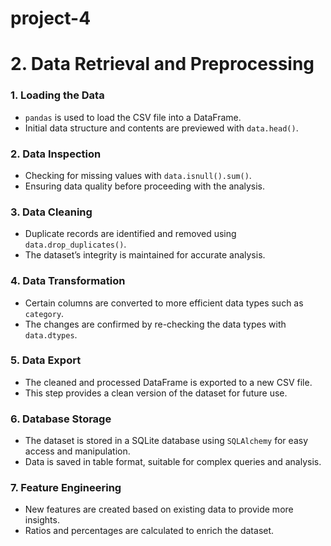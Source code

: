 # project-4

# 2. Data Retrieval and Preprocessing

### 1. Loading the Data
- `pandas` is used to load the CSV file into a DataFrame.
- Initial data structure and contents are previewed with `data.head()`.

### 2. Data Inspection
- Checking for missing values with `data.isnull().sum()`.
- Ensuring data quality before proceeding with the analysis.

### 3. Data Cleaning
- Duplicate records are identified and removed using `data.drop_duplicates()`.
- The dataset’s integrity is maintained for accurate analysis.

### 4. Data Transformation
- Certain columns are converted to more efficient data types such as `category`.
- The changes are confirmed by re-checking the data types with `data.dtypes`.

### 5. Data Export
- The cleaned and processed DataFrame is exported to a new CSV file.
- This step provides a clean version of the dataset for future use.

### 6. Database Storage
- The dataset is stored in a SQLite database using `SQLAlchemy` for easy access and manipulation.
- Data is saved in table format, suitable for complex queries and analysis.

### 7. Feature Engineering
- New features are created based on existing data to provide more insights.
- Ratios and percentages are calculated to enrich the dataset.
